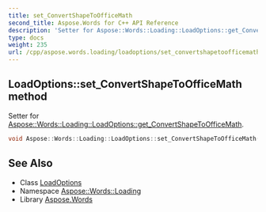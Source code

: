 ```yaml
---
title: set_ConvertShapeToOfficeMath
second_title: Aspose.Words for C++ API Reference
description: 'Setter for Aspose::Words::Loading::LoadOptions::get_ConvertShapeToOfficeMath.'
type: docs
weight: 235
url: /cpp/aspose.words.loading/loadoptions/set_convertshapetoofficemath/
---
```

## LoadOptions::set_ConvertShapeToOfficeMath method


Setter for [Aspose::Words::Loading::LoadOptions::get_ConvertShapeToOfficeMath](../get_convertshapetoofficemath/).

```cpp
void Aspose::Words::Loading::LoadOptions::set_ConvertShapeToOfficeMath(bool value)
```

## See Also

* Class [LoadOptions](../)
* Namespace [Aspose::Words::Loading](../../)
* Library [Aspose.Words](../../../)
